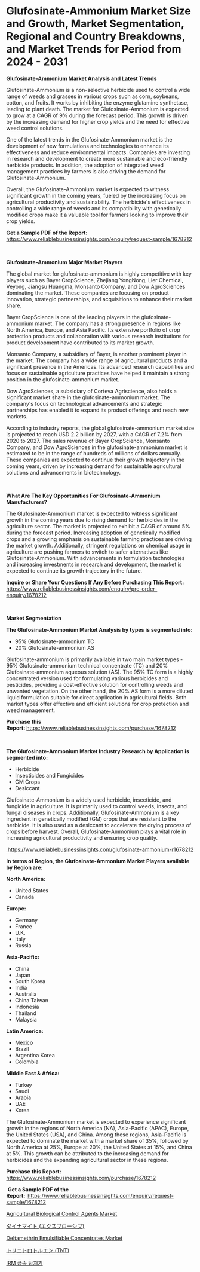 <p><h1>Glufosinate-Ammonium Market Size and Growth, Market Segmentation, Regional and Country Breakdowns, and Market Trends for Period from 2024 -  2031</h1></p><p><strong>Glufosinate-Ammonium Market Analysis and Latest Trends</strong></p>
<p><p>Glufosinate-Ammonium is a non-selective herbicide used to control a wide range of weeds and grasses in various crops such as corn, soybeans, cotton, and fruits. It works by inhibiting the enzyme glutamine synthetase, leading to plant death. The market for Glufosinate-Ammonium is expected to grow at a CAGR of 9% during the forecast period. This growth is driven by the increasing demand for higher crop yields and the need for effective weed control solutions.</p><p>One of the latest trends in the Glufosinate-Ammonium market is the development of new formulations and technologies to enhance its effectiveness and reduce environmental impacts. Companies are investing in research and development to create more sustainable and eco-friendly herbicide products. In addition, the adoption of integrated weed management practices by farmers is also driving the demand for Glufosinate-Ammonium.</p><p>Overall, the Glufosinate-Ammonium market is expected to witness significant growth in the coming years, fueled by the increasing focus on agricultural productivity and sustainability. The herbicide's effectiveness in controlling a wide range of weeds and its compatibility with genetically modified crops make it a valuable tool for farmers looking to improve their crop yields.</p></p>
<p><strong>Get a Sample PDF of the Report:&nbsp;</strong> <a href="https://www.reliablebusinessinsights.com/enquiry/request-sample/1678212">https://www.reliablebusinessinsights.com/enquiry/request-sample/1678212</a></p>
<p>&nbsp;</p>
<p><strong>Glufosinate-Ammonium Major Market Players</strong></p>
<p><p>The global market for glufosinate-ammonium is highly competitive with key players such as Bayer CropScience, Zhejiang YongNong, Lier Chemical, Veyong, Jiangsu Huangma, Monsanto Company, and Dow AgroSciences dominating the market. These companies are focusing on product innovation, strategic partnerships, and acquisitions to enhance their market share.</p><p>Bayer CropScience is one of the leading players in the glufosinate-ammonium market. The company has a strong presence in regions like North America, Europe, and Asia Pacific. Its extensive portfolio of crop protection products and collaboration with various research institutions for product development have contributed to its market growth.</p><p>Monsanto Company, a subsidiary of Bayer, is another prominent player in the market. The company has a wide range of agricultural products and a significant presence in the Americas. Its advanced research capabilities and focus on sustainable agriculture practices have helped it maintain a strong position in the glufosinate-ammonium market.</p><p>Dow AgroSciences, a subsidiary of Corteva Agriscience, also holds a significant market share in the glufosinate-ammonium market. The company's focus on technological advancements and strategic partnerships has enabled it to expand its product offerings and reach new markets.</p><p>According to industry reports, the global glufosinate-ammonium market size is projected to reach USD 2.2 billion by 2027, with a CAGR of 7.2% from 2020 to 2027. The sales revenue of Bayer CropScience, Monsanto Company, and Dow AgroSciences in the glufosinate-ammonium market is estimated to be in the range of hundreds of millions of dollars annually. These companies are expected to continue their growth trajectory in the coming years, driven by increasing demand for sustainable agricultural solutions and advancements in biotechnology.</p></p>
<p>&nbsp;</p>
<p><strong>What Are The Key Opportunities For Glufosinate-Ammonium Manufacturers?</strong></p>
<p><p>The Glufosinate-Ammonium market is expected to witness significant growth in the coming years due to rising demand for herbicides in the agriculture sector. The market is projected to exhibit a CAGR of around 5% during the forecast period. Increasing adoption of genetically modified crops and a growing emphasis on sustainable farming practices are driving the market growth. Additionally, stringent regulations on chemical usage in agriculture are pushing farmers to switch to safer alternatives like Glufosinate-Ammonium. With advancements in formulation technologies and increasing investments in research and development, the market is expected to continue its growth trajectory in the future.</p></p>
<p><strong>Inquire or Share Your Questions If Any Before Purchasing This Report:</strong> <a href="https://www.reliablebusinessinsights.com/enquiry/pre-order-enquiry/1678212">https://www.reliablebusinessinsights.com/enquiry/pre-order-enquiry/1678212</a></p>
<p>&nbsp;</p>
<p><strong>Market Segmentation</strong></p>
<p><strong>The Glufosinate-Ammonium Market Analysis by types is segmented into:</strong></p>
<p><ul><li>95% Glufosinate-ammonium TC</li><li>20% Glufosinate-ammonium AS</li></ul></p>
<p><p>Glufosinate-ammonium is primarily available in two main market types - 95% Glufosinate-ammonium technical concentrate (TC) and 20% Glufosinate-ammonium aqueous solution (AS). The 95% TC form is a highly concentrated version used for formulating various herbicides and pesticides, providing a cost-effective solution for controlling weeds and unwanted vegetation. On the other hand, the 20% AS form is a more diluted liquid formulation suitable for direct application in agricultural fields. Both market types offer effective and efficient solutions for crop protection and weed management.</p></p>
<p><strong>Purchase this Report:&nbsp;</strong><a href="https://www.reliablebusinessinsights.com/purchase/1678212">https://www.reliablebusinessinsights.com/purchase/1678212</a></p>
<p>&nbsp;</p>
<p><strong>The Glufosinate-Ammonium Market Industry Research by Application is segmented into:</strong></p>
<p><ul><li>Herbicide</li><li>Insecticides and Fungicides</li><li>GM Crops</li><li>Desiccant</li></ul></p>
<p><p>Glufosinate-Ammonium is a widely used herbicide, insecticide, and fungicide in agriculture. It is primarily used to control weeds, insects, and fungal diseases in crops. Additionally, Glufosinate-Ammonium is a key ingredient in genetically modified (GM) crops that are resistant to the herbicide. It is also used as a desiccant to accelerate the drying process of crops before harvest. Overall, Glufosinate-Ammonium plays a vital role in increasing agricultural productivity and ensuring crop quality.</p></p>
<p><a href="https://www.reliablebusinessinsights.com/glufosinate-ammonium-r1678212">&nbsp;https://www.reliablebusinessinsights.com/glufosinate-ammonium-r1678212</a></p>
<p><strong>In terms of Region, the Glufosinate-Ammonium Market Players available by Region are:</strong></p>
<p>
    <p> <strong> North America: </strong>
        <ul>
            <li>United States</li>
            <li>Canada</li>
        </ul>
        </p> 
    <p> <strong> Europe: </strong>
        <ul>
            <li>Germany</li>
            <li>France</li>
            <li>U.K.</li>
            <li>Italy</li>
            <li>Russia</li>
        </ul>
        </p> 
    <p> <strong> Asia-Pacific: </strong>
        <ul>
            <li>China</li>
            <li>Japan</li>
            <li>South Korea</li>
            <li>India</li>
            <li>Australia</li>
            <li>China Taiwan</li>
            <li>Indonesia</li>
            <li>Thailand</li>
            <li>Malaysia</li>
        </ul>
        </p> 
    <p> <strong> Latin America: </strong>
        <ul>
            <li>Mexico</li>
            <li>Brazil</li>
            <li>Argentina Korea</li>
            <li>Colombia</li>
        </ul>
        </p> 
    <p> <strong> Middle East & Africa: </strong>
        <ul>
            <li>Turkey</li>
            <li>Saudi</li>
            <li>Arabia</li>
            <li>UAE</li>
            <li>Korea</li>
        </ul>
    </p>
    </p>
<p><p>The Glufosinate-Ammonium market is expected to experience significant growth in the regions of North America (NA), Asia-Pacific (APAC), Europe, the United States (USA), and China. Among these regions, Asia-Pacific is expected to dominate the market with a market share of 35%, followed by North America at 25%, Europe at 20%, the United States at 15%, and China at 5%. This growth can be attributed to the increasing demand for herbicides and the expanding agricultural sector in these regions.</p></p>
<p><strong>Purchase this Report: </strong><a href="https://www.reliablebusinessinsights.com/purchase/1678212">https://www.reliablebusinessinsights.com/purchase/1678212</a></p>
<p>&nbsp;<strong>Get a Sample PDF of the Report:&nbsp;&nbsp;</strong><a href="https://www.reliablebusinessinsights.com/enquiry/request-sample/1678212">https://www.reliablebusinessinsights.com/enquiry/request-sample/1678212</a></p>
<p><strong></strong></p>
<p><p><a href="https://github.com/SheilaBruen2023/Market-Research-Report-List-1/blob/main/agricultural-biological-control-agents-market.md">Agricultural Biological Control Agents Market</a></p><p><a href="https://github.com/schmahlson/Market-Research-Report-List-2/blob/main/6488270107945.md">ダイナマイト (エクスプローシブ)</a></p><p><a href="https://github.com/arionmp/Market-Research-Report-List-3/blob/main/deltamethrin-emulsifiable-concentrates-market.md">Deltamethrin Emulsifiable Concentrates Market</a></p><p><a href="https://github.com/TerrellConn/Market-Research-Report-List-1/blob/main/7624928107946.md">トリニトロトルエン (TNT)</a></p><p><a href="https://github.com/WilburKihn5676/Market-Research-Report-List-2/blob/main/5358454102584.md">IRM 금속 탐지기</a></p></p>